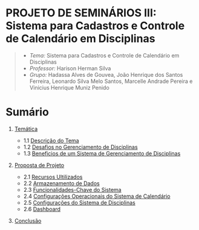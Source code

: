 # PROJETO DE SEMINÁRIOS III: Sistema para Cadastros e Controle de Calendário em Disciplinas

> - *Tema:* Sistema para Cadastros e Controle de Calendário em Disciplinas
> - *Professor:* Harison Herman Silva
> - *Grupo:* Hadassa Alves de Gouvea, João Henrique dos Santos Ferreira, Leonardo Silva Melo Santos, Marcelle Andrade Pereira e Vinicius Henrique Muniz Penido

# Sumário
1. <a href="Docs\Temática.md">Temática</a>
   - 1.1 <a href="Docs\Temática.md">Descrição do Tema</a>
   - 1.2 <a href="Docs\Temática.md">Desafios no Gerenciamento de Disciplinas</a>
   - 1.3 <a href="Docs\Temática.md">Beneficios de um Sistema de Gerenciamento de Disciplinas</a>

2. <a href="Docs\Proposta.md">Proposta de Projeto</a>
   - 2.1 <a href="Docs\Proposta.md">Recursos Ultilizados</a>
   - 2.2 <a href="Docs\Proposta.md">Armazenamento de Dados</a>
   - 2.3 <a href="Docs\Proposta.md">Funcionalidades-Chave do Sistema</a>
   - 2.4 <a href="Docs\Proposta.md">Configurações Operacionais do Sistema de Calendário</a>
   - 2.5 <a href="Docs\Proposta.md">Configurações do Sistema de Disciplinas</a>
   - 2.6 <a href="Docs\Proposta.md">Dashboard</a>

3. <a href="Docs\Conclusão.md">Conclusão</a>

